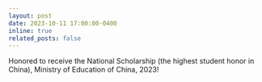 ```yaml
---
layout: post
date: 2023-10-11 17:00:00-0400
inline: true
related_posts: false
---
```


Honored to receive the National Scholarship (the highest student honor in China), Ministry of Education of China, 2023!